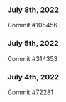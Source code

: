 ### July 8th, 2022

Commit #105456

### July 5th, 2022

Commit #314353


### July 4th, 2022

Commit #72281
